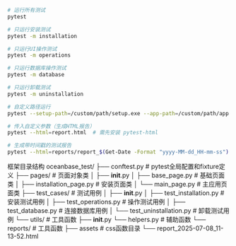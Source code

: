 ```bash
# 运行所有测试
pytest

# 只运行安装测试
pytest -m installation

# 只运行UI操作测试
pytest -m operations

# 只运行数据库操作测试
pytest -m database

# 只运行卸载测试
pytest -m uninstallation

# 自定义路径运行
pytest --setup-path=/custom/path/setup.exe --app-path=/custom/path/app.exe	

# 传入自定义参数（生成HTML报告）
pytest --html=report.html  # 需先安装 pytest-html

# 生成带时间戳的测试报告
pytest --html=reports/report_$(Get-Date -Format "yyyy-MM-dd_HH-mm-ss").html
```


框架目录结构
oceanbase_test/
├── conftest.py                 # pytest全局配置和fixture定义
├── pages/                      # 页面对象类
│   ├── __init__.py
│   ├── base_page.py            # 基础页面类
│   ├── installation_page.py    # 安装页面类
│   └── main_page.py            # 主应用页面类
├── test_cases/                 # 测试用例
│   ├── __init__.py
│   ├── test_installation.py    # 安装测试用例
│   ├── test_operations.py      # 操作测试用例
│   ├── test_database.py        # 连接数据库用例
│   └── test_uninstallation.py  # 卸载测试用例
└── utils/                      # 工具函数
    ├── __init__.py
    └── helpers.py              # 辅助函数
└── reports/                    # 工具函数
    ├── assets                  # css函数目录
    └── report_2025-07-08_11-13-52.html 					
